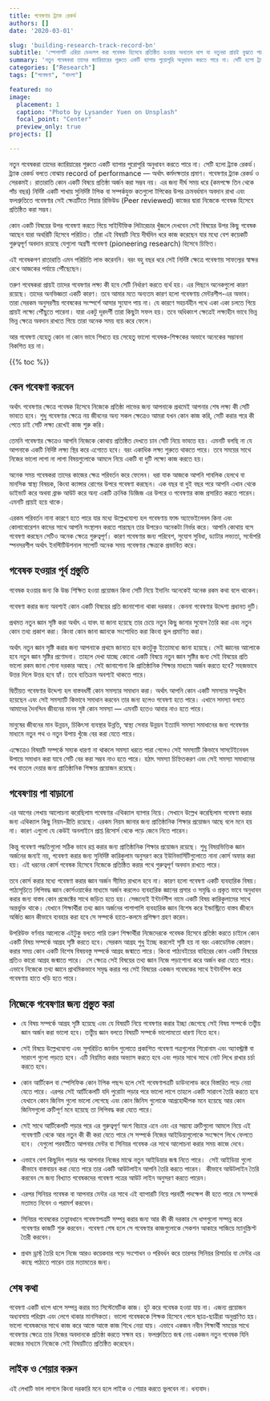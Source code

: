 ```yaml
---
title: গবেষণার ট্র্যাক রেকর্ড
authors: []
date: '2020-03-01'

slug: 'building-research-track-record-bn'
subtitle: 'স্পেশালটি এরিয়া ডেভলপ করা গবেষক হিসেবে প্রতিষ্ঠিত হওয়ার অন্যতম ধাপ যা নতুনরা প্রায়ই বুঝতে পারে না'
summary: 'নতুন গবেষকরা তাদের ক্যারিয়ারের শুরুতে একটি ব্যাপার পুরোপুরি অনুধাবন করতে পারে না। সেটি হলো ট্র্যাক রেকর্ড। ট্র্যাক রেকর্ড বলতে বোঝায় record of performance — অর্থাৎ কর্মদক্ষতার প্রমাণ। গবেষণার ট্র্যাক রেকর্ড ও সেরকমই।'
categories: ["Research"]
tags: ["গবেষণা", "বাংলা"]

featured: no
image:
  placement: 1
  caption: "Photo by Lysander Yuen on Unsplash"
  focal_point: "Center"
  preview_only: true
projects: []

---
```


নতুন গবেষকরা তাদের ক্যারিয়ারের শুরুতে একটি ব্যাপার পুরোপুরি অনুধাবন করতে পারে না। সেটি হলো ট্র্যাক রেকর্ড। ট্র্যাক রেকর্ড বলতে বোঝায় record of performance — অর্থাৎ কর্মদক্ষতার প্রমাণ। গবেষণার ট্র্যাক রেকর্ড ও সেরকমই। রাতারাতি কোন একটি বিষয়ে প্রতিষ্ঠা অর্জন করা সম্ভব নয়। এর জন্য দীর্ঘ সময় ধরে (কমপক্ষে তিন থেকে পাঁচ বছর) নির্দিষ্ট একটি শাখায় সুনির্দিষ্ট টপিক বা সম্পর্কযুক্ত কতগুলো টপিকের উপর ক্রমবর্ধমান অবদান রাখা এবং ফলশ্রুতিতে গবেষণার সেই ক্ষেত্রটিতে পিয়ার রিভিউড (Peer reviewed) কাজের দ্বারা নিজেকে গবেষক হিসেবে প্রতিষ্ঠিত করা সম্ভব।

কোন একটি বিষয়ের উপর গবেষণা করতে গিয়ে সাইন্টিফিক লিটারেচার খুঁজলে দেখবেন সেই বিষয়ের উপর কিছু গবেষক আছেন যারা অথরিটি হিসেবে পরিচিত। তাঁরা এই বিষয়টি নিয়ে দীর্ঘদিন ধরে কাজ করেছেন যার মধ্যে বেশ কয়েকটি গুরুত্বপূর্ণ অবদান রয়েছে যেগুলো অগ্রণী গবেষণা (pioneering research) হিসেবে চিহ্নিত।

এই গবেষকগণ রাতারাতি এমন পরিচিতি লাভ করেননি। বরং বহু বছর ধরে সেই নির্দিষ্ট ক্ষেত্রে গবেষণায় সাফল্যের স্বাক্ষর রেখে আজকের পর্যায়ে পৌঁছেছেন।

<script async src="https://pagead2.googlesyndication.com/pagead/js/adsbygoogle.js"></script>
<ins class="adsbygoogle"
     style="display:block; text-align:center;"
     data-ad-layout="in-article"
     data-ad-format="fluid"
     data-ad-client="ca-pub-6844136270310089"
     data-ad-slot="7220073377"></ins>
<script>
     (adsbygoogle = window.adsbygoogle || []).push({});
</script>

তরুণ গবেষকরা প্রায়ই তাদের গবেষণার লক্ষ্য কী হবে সেটি নির্ধারণ করতে ব্যর্থ হয়। এর পিছনে অনেকগুলো কারণ রয়েছে। তাদের অনভিজ্ঞতা একটি কারণ। তবে আমার মতে অন্যতম কারণ হলো গবেষণায় মেন্টরশীপ-এর অভাব। তারা সেরকম অনুসরণীয় গবেষকের সংস্পর্শে আসার সুযোগ পায় না। যে কারণে সহচর্যহীন পথে একা একা চলতে গিয়ে প্রায়ই লক্ষ্যে পৌঁছুতে পারেনা। যারা একটু দূরদর্শী তারা কিছুটা সফল হয়। তবে অধিকাংশ ক্ষেত্রেই লক্ষ্যহীন ভাবে ভিন্ন ভিন্ন ক্ষেত্রে অবদান রাখতে গিয়ে তারা অনেক সময় ব্যয় করে ফেলে।

আর গবেষণা যেহেতু কোন না কোন ভাবে শিখতে হয় সেহেতু ভালো গবেষক-শিক্ষকের অভাবে অনেকের সম্ভাবনা বিকশিত হয় না।

{{% toc %}}

## কেন গবেষণা করবেন

অর্থাৎ গবেষণার ক্ষেত্রে গবেষক হিসেবে নিজেকে প্রতিষ্ঠা লাভের জন্য আপনাকে প্রথমেই আপনার শেষ লক্ষ্য কী সেটি ভাবতে হবে। শুধু গবেষণার ক্ষেত্রে নয় জীবনের অন্য সকল ক্ষেত্রেও আমরা যখন কোন কাজ করি, সেটি করার পরে কী পেতে চাই সেটি লক্ষ্য রেখেই কাজ শুরু করি।

তেমনি গবেষণার ক্ষেত্রেও আপনি নিজেকে কোথায় প্রতিষ্ঠিত দেখতে চান সেটি নিয়ে ভাবতে হয়। এমনটি বলছি না যে আপনাকে একটি নির্দিষ্ট লক্ষ্য স্থির করে এগোতে হবে। বরং একাধিক লক্ষ্য শুরুতে থাকতে পারে। তবে সময়ের সাথে নিজের ভালো লাগা না লাগা বিষয়গুলোকে আমলে নিয়ে একটি বা দুটি লক্ষ্যে কাজ করতে হয়।

অনেক সময় গবেষকরা তাদের কাজের ক্ষেত্র পরিবর্তন করে ফেলেন। ধরা যাক আজকে আপনি পাবলিক হেলথে বা মানসিক স্বাস্থ্য বিষয়ক, কিংবা ক্যান্সার রোগের উপরে গবেষণা করছেন। এক বছর বা দুই বছর পরে আপনি এখান থেকে ডাইভার্ট করে অথবা ব্রাঞ্চ আউট করে অন্য একটি ক্রনিক ডিজিজ এর উপরে ও গবেষণার কাজ প্রসারিত করতে পারেন। এমনটি প্রায়ই হয়ে থাকে।

<script async src="https://pagead2.googlesyndication.com/pagead/js/adsbygoogle.js"></script>
<ins class="adsbygoogle"
     style="display:block; text-align:center;"
     data-ad-layout="in-article"
     data-ad-format="fluid"
     data-ad-client="ca-pub-6844136270310089"
     data-ad-slot="7220073377"></ins>
<script>
     (adsbygoogle = window.adsbygoogle || []).push({});
</script>

এরকম পরিবর্তন নানা কারণে হতে পারে যার মধ্যে উল্লেখযোগ্য হল গবেষণায় ফান্ড অ্যাভেইলেবল কিনা এবং কোলাবোরেশন কাদের সাথে আপনি সংস্থাপন করতে পারছেন তার উপরেও অনেকটা নির্ভর করে। আপনি কোথায় বসে গবেষণা করছেন সেটিও অনেক ক্ষেত্রে গুরুত্বপূর্ণ। কারণ গবেষণার জন্য পরিবেশ, সুযোগ সুবিধা, ড্যাটার লভ্যতা, সর্বোপরি স্পনসরশীপ অর্থাৎ ইনস্টিটিউশনাল সাপোর্ট অনেক সময় গবেষণার ক্ষেত্রকে প্রভাবিত করে।

## গবেষক হওয়ার পূর্ব প্রস্তুতি

গবেষক হওয়ার জন্য কি উচ্চ শিক্ষিত হওয়া প্রয়োজন কিনা সেটি নিয়ে ইদানিং অনেকেই অনেক রকম কথা বলে থাকেন।

গবেষণা করার জন্য অবশ্যই কোন একটি বিষয়ের প্রতি জানাশোনা থাকা দরকার। কেননা গবেষণার উদ্দেশ্য প্রধানত দুটি।

প্রথমত নতুন জ্ঞান সৃষ্টি করা অর্থাৎ এ যাবৎ যা জানা হয়েছে তার চেয়ে নতুন কিছু জানার সুযোগ তৈরি করা এবং নতুন কোন তথ্য প্রকাশ করা। কিংবা কোন জানা জ্ঞানকে সংশোধিত করা কিংবা ভুল প্রমাণিত করা।

অর্থাৎ নতুন জ্ঞান সৃষ্টি করার জন্য আপনাকে প্রথমে জানতে হবে কতটুকু ইতোমধ্যে জানা হয়েছে। সেই জ্ঞানের আলোকে হবে নতুন জ্ঞান সৃষ্টির প্রণোদনা। তাহলে দেখা যাচ্ছে কোনো একটি বিষয়ে নতুন জ্ঞান সৃষ্টির জন্য সেই বিষয়ের প্রতি ভালো রকম জানা শোনা দরকার আছে। সেই জানাশোনা কি প্রাতিষ্ঠানিক শিক্ষার মাধ্যমে অর্জন করতে হবে? সহজভাবে উত্তর দিলে উত্তর হবে হ্যাঁ। তবে ব্যতিক্রম অবশ্যই থাকতে পারে।

<script async src="https://pagead2.googlesyndication.com/pagead/js/adsbygoogle.js"></script>
<ins class="adsbygoogle"
     style="display:block; text-align:center;"
     data-ad-layout="in-article"
     data-ad-format="fluid"
     data-ad-client="ca-pub-6844136270310089"
     data-ad-slot="7220073377"></ins>
<script>
     (adsbygoogle = window.adsbygoogle || []).push({});
</script>

দ্বিতীয়ত গবেষণার উদ্দেশ্য হল বাস্তবধর্মী কোন সমস্যার সমাধান করা। অর্থাৎ আপনি কোন একটি সমস্যার সম্মুখীন হয়েছেন এবং সেই সমস্যাটি কিভাবে সমাধান করবেন তার জন্য হলেও গবেষণা হতে পারে। এখানে সমস্যা বলতে আমাদের দৈনন্দিন জীবনের মানব সৃষ্ট কোন সমস্যা — এমনটি হতেও আবার নাও হতে পারে।

মানুষের জীবনের মান উন্নয়ন, চিকিৎসা ব্যবস্থার উন্নতি, স্বাস্থ্য সেবার উন্নয়ন ইত্যাদি সমস্যা সমাধানের জন্য গবেষণার মাধ্যমে নতুন পথ ও নতুন উপায় খুঁজে বের করা যেতে পারে।

এক্ষেত্রেও বিষয়টি সম্পর্কে সম্যক ধারণা না থাকলে সমস্যা ধরতে পারা গেলেও সেই সমস্যাটি কিভাবে সাসটেইনেবল উপায়ে সমাধান করা যাবে সেটি বের করা সম্ভব নাও হতে পারে। হঠাৎ সমস্যা চিহ্নিতকরণ এবং সেই সমস্যা সমাধানের পথ বাতলে দেয়ার জন্য প্রাতিষ্ঠানিক শিক্ষার প্রয়োজন রয়েছে।

## গবেষণায় পা বাড়ানো

এর আগের লেখায় আলোচনা করেছিলাম গবেষণার এথিক্যাল ব্যাপার নিয়ে। সেখানে উল্লেখ করেছিলাম গবেষণা করার জন্য এথিক্যাল কিছু নিয়ম-রীতি রয়েছে। এরকম নিয়ম জানার জন্য প্রাতিষ্ঠানিক শিক্ষার প্রয়োজন আছে বলে মনে হয় না। কারণ এগুলো যে কেউই অনলাইনে প্রাপ্ত রিসোর্স থেকে পড়ে জেনে নিতে পারেন। ‌

কিন্তু গবেষণা পদ্ধতিগুলো সঠিক ভাবে রপ্ত করার জন্য প্রাতিষ্ঠানিক শিক্ষার প্রয়োজন রয়েছে। শুধু বিষয়ভিত্তিক জ্ঞান অর্জনের জন্যই নয়, গবেষণা করার জন্য সুনির্দিষ্ট কারিকুলাম অনুসরণ করে ইউনিভার্সিটিগুলোতে নানা কোর্স অফার করা হয়। এই ধরনের কোর্স গবেষক হিসেবে নিজেকে প্রতিষ্ঠিত করার পথে গুরুত্বপূর্ণ অবদান রাখতে পারে। ‌

<script async src="https://pagead2.googlesyndication.com/pagead/js/adsbygoogle.js"></script>
<ins class="adsbygoogle"
     style="display:block; text-align:center;"
     data-ad-layout="in-article"
     data-ad-format="fluid"
     data-ad-client="ca-pub-6844136270310089"
     data-ad-slot="7220073377"></ins>
<script>
     (adsbygoogle = window.adsbygoogle || []).push({});
</script>

তবে কোর্স করার মধ্যে গবেষণা করার জ্ঞান অর্জন সীমিত রাখলে হবে না। কারণ হলো গবেষণা একটি ব্যবহারিক বিষয়। ‌ পাঠ্যসূচিতে লিপিবদ্ধ জ্ঞান কোর্সওয়ার্কের মাধ্যমে অর্জন করলেও ব্যবহারিক জ্ঞানের প্রসার ও সমৃদ্ধি ও প্রকৃত ভাবে অনুধাবন করার জন্য বাস্তব কোন প্রজেক্টের সাথে জড়িত হতে হয়। সেজন্যেই ইন্টার্নশীপ নামে একটি বিষয় কারিকুলামের সাথে অন্তর্ভুক্ত থাকে। যেখানে শিক্ষার্থীরা তথ্য জ্ঞান অর্জনের পাশাপাশি ব্যবহারিক জ্ঞান বিশেষ করে ইন্ডাস্ট্রিতে বাস্তব জীবনে অর্জিত জ্ঞান কীভাবে ব্যবহার করা হবে সে সম্পর্কে হাতে-কলমে প্রশিক্ষণ গ্রহণ করেন।

উপরিউক্ত বর্ণনার আলোকে এইটুকু বলতে পারি তরুণ শিক্ষার্থীরা নিজেদেরকে গবেষক হিসেবে প্রতিষ্ঠা করতে চাইলে কোন একটি বিষয় সম্পর্কে আগ্রহ সৃষ্টি করতে হবে। সেরকম আগ্রহ শুধু ইচ্ছে করলেই সৃষ্টি হয় না বরং একাডেমিক কোরস। করার সময় কোন একটি বিশেষ বিষয়বস্তু সম্পর্কে আগ্রহ জন্মাতে পারে। কিংবা পাঠ্যবইয়ের বাহিরের কোন একটি বিষয়ের প্রতিও কারো আগ্রহ জন্মাতে পারে। ‌ সে ক্ষেত্রে সেই বিষয়ের তথ্য জ্ঞান নিজে পড়াশোনা করে অর্জন করা যেতে পারে। ‌এভাবে নিজেকে তথ্য জ্ঞানে প্রাথমিকভাবে সমৃদ্ধ করার পর সেই বিষয়ের একজন গবেষকের সাথে ইন্টার্নশিপ করে গবেষণায় হাতে খড়ি হতে পারে।

<script async src="https://pagead2.googlesyndication.com/pagead/js/adsbygoogle.js"></script>
<ins class="adsbygoogle"
     style="display:block; text-align:center;"
     data-ad-layout="in-article"
     data-ad-format="fluid"
     data-ad-client="ca-pub-6844136270310089"
     data-ad-slot="7220073377"></ins>
<script>
     (adsbygoogle = window.adsbygoogle || []).push({});
</script>

## নিজেকে গবেষণার জন্য প্রস্তুত করা

- যে বিষয় সম্পর্কে আগ্রহ সৃষ্টি হয়েছে এবং যে বিষয়টি নিয়ে গবেষণার করার ইচ্ছা জেগেছে সেই বিষয় সম্পর্কে তত্ত্বীয় জ্ঞান অর্জন করা ভালো হবে। তত্ত্বীয় জ্ঞান বলতে বিষয়টি সম্পর্কে ভালোমতো ধারণা নিতে হবে।

- সেই বিষয়ে উল্লেখযোগ্য এবং সুপরিচিত জার্নাল গুলোতে প্রকাশিত গবেষণা পত্রগুলোর শিরোনাম এবং অ্যাবস্ট্রাক্ট বা সারাংশ গুলো পড়তে হবে। এটি নিয়মিত করার অভ্যাস করতে হবে এবং পড়ার সাথে সাথে নোট লিখে রাখার চর্চা করতে হবে।

- কোন আর্টিকেল বা স্পেসিফিক কোন টপিক পছন্দ হলে সেই গবেষণাপত্রটি ডাউনলোড করে বিস্তারিত পড়ে নেয়া যেতে পারে। ‌এরপর সেই আর্টিকেলটি যদি পুরোটা পড়ার পরে ভালো লাগে তাহলে একটি সারাংশ তৈরি করতে হবে যেখানে কোন জিনিস গুলো ভালো লেগেছে এবং কোন জিনিস গুলোকে আগ্রহোদ্দীপক মনে হয়েছে আর কোন জিনিসগুলো ত্রুটিপূর্ণ মনে হয়েছে তা লিপিবদ্ধ করা যেতে পারে।

- সেই সাথে আর্টিকেলটি পড়ার পরে এর গুরুত্বপূর্ণ অংশ বিচারে এনে এবং এর সম্ভাব্য ত্রুটিগুলো আমলে নিয়ে এই গবেষণাটি থেকে আর নতুন কী কী করা যেতে পারে সে সম্পর্কে নিজের আইডিয়াগুলোকে সংক্ষেপে লিখে ফেলতে হবে। ‌ যেগুলো পরবর্তীতে আপনার মেন্টর বা সিনিয়র গবেষক এর সাথে আলোচনা করার সময় কাজে দেবে।
    
- এভাবে বেশ কিছুদিন পড়ার পর আপনার নিজের মাঝে নতুন আইডিয়ার জন্ম নিতে পারে। ‌ সেই আইডিয়া গুলো কীভাবে বাস্তবায়ন করা যেতে পারে তার একটি আউটলাইন আপনি তৈরি করতে পারেন। ‌ কীভাবে আউটলাইন তৈরি করবেন সে জন্য বিখ্যাত গবেষকদের গবেষণা পত্রের আউট লাইন অনুসরণ করতে পারেন। ‌
    
- এরপর সিনিয়র গবেষক বা আপনার মেন্টর এর সাথে এই ব্যাপারটি নিয়ে পরবর্তী পদক্ষেপ কী হতে পারে সে সম্পর্কে মতামত নিবেন ও পরামর্শ করবেন।

- সিনিয়র গবেষকের তত্ত্বাবধানে গবেষণাপত্রটি সম্পন্ন করার জন্য আর কী কী দরকার সে ধাপগুলো সম্পন্ন করে গবেষণার কাজটি শুরু করবেন। গবেষণা শেষ হলে সে গবেষণার কাজগুলোকে সেকশন আকারে সাজিয়ে ম্যানুস্ক্রিপ্ট তৈরী করবেন।
    
- প্রথম ড্রাফ্ট তৈরি হলে নিজে আরও কয়েকবার পড়ে সংশোধন ও পরিবর্ধন করে তারপর সিনিয়র রিসার্চার বা মেন্টর এর কাছে পাঠাতে পারেন তার মতামতের জন্য।

<script async src="https://pagead2.googlesyndication.com/pagead/js/adsbygoogle.js"></script>
<ins class="adsbygoogle"
     style="display:block; text-align:center;"
     data-ad-layout="in-article"
     data-ad-format="fluid"
     data-ad-client="ca-pub-6844136270310089"
     data-ad-slot="7220073377"></ins>
<script>
     (adsbygoogle = window.adsbygoogle || []).push({});
</script>

## শেষ কথা

গবেষণা একটি ধাপে ধাপে সম্পন্ন করার মত সিস্টেমেটিক কাজ। হুট করে গবেষক হওয়া যায় না। এজন্য প্রয়োজন অধ্যবসায় পরিশ্রম এবং লেগে থাকার মানসিকতা। ‌ভালো গবেষককে শিক্ষক হিসেবে পেলে ছাত্র-ছাত্রীরা অনুপ্রাণিত হয়। ভালো গবেষকদের সাথে কাজ করে আস্তে আস্তে কাজ শিখে নেয়া যায়। এভাবে একজন নবীন শিক্ষার্থী সময়ের সাথে গবেষণার ক্ষেত্রে তার নিজের অবদানকে প্রতিষ্ঠা করতে সক্ষম হয়। ফলশ্রুতিতে জন্ম নেয় একজন নতুন গবেষক যিনি কাজের মাধ্যমে নিজেকে সেই বিষয়টিতে প্রতিষ্ঠিত করেছেন।

## লাইক ও শেয়ার করুন

এই লেখাটি ভাল লাগলে কিংবা দরকারি মনে হলে লাইক ও শেয়ার করতে ভুলবেন না। ধন্যবাদ।
